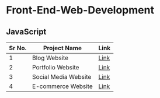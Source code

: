 # Front-End-Web-Development


## JavaScript
|Sr No. | Project Name | Link |
|-------|---------|------|
| 1 | Blog Website | [Link](https://github.com/AdyaTech/Front-End-Web-Development/tree/main/JavaScript/Blog%20Website%20Clone) |
| 2 | Portfolio Website | [Link](https://github.com/AdyaTech/Front-End-Web-Development/tree/main/JavaScript/Portfolio%20Website%20Clone) |
| 3 | Social Media Website | [Link](https://github.com/AdyaTech/Front-End-Web-Development/tree/main/JavaScript/Social%20Media%20Website) |
| 4 | E-commerce Website | [Link](https://github.com/AdyaTech/Front-End-Web-Development/tree/main/JavaScript/E-commerce%20Website%20Clone) |
